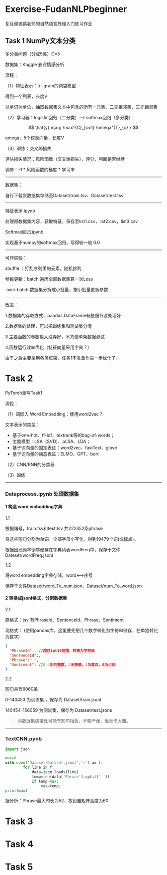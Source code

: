 

# Exercise-FudanNLPbeginner

复旦邱锡鹏老师的自然语言处理入门练习作业



## Task 1 NumPy文本分类

多分类问题（分成5类）C=5

数据集：Kaggle 影评情感分析  

流程：

（1）特征表示：tri-gram的词袋模型

得到一个列表，长度V

以单词为单位，抽取数据集文本中包含的所有一元集、二元相邻集、三元相邻集

（2）学习器：logistic回归（二分类）—>  softmax回归（多分类）

$$
\hat{y} =\arg \max^{C}_{c=1} \omega^{T}_{c} x
$$

omega，5个权重向量，长度V

（3）训练：交叉熵损失

评估损失情况：风险函数（交叉熵损失），评分，判断是否继续

调参：-1 * 风险函数的梯度 * 学习率

---

数据集：

自行下载原数据集存储至Dataset/train.tsv、Dataset/test.tsv

---

特征表示.ipynb

处理原数据集内容，获取特征，保存至list1.csv，list2.csv，list3.csv

Softmax回归.ipynb

实现基于numpy的softmax回归，写得较一般 0.0

---

可作实验：

shuffle ：打乱序列里的元素，随机排列

参数更新：batch  遍历全部数据集算一次Loss

​					mini-batch  数据集分拆成小批量，按小批量更新参数

---

改进：

1.数据集的存取方式，pandas.DataFrame有些细节没处理好

2.数据集的处理，可以把训练集和测试集分清

3.主要函数的参数输入没弄好，不方便单条数据测试

4.函数运行效率优化（特征向量采用字典？）

由于之后主要采用各类框架，任务1不准备作进一步优化了。

# Task 2 

PyTorch重写Task1

流程：

（1）词嵌入 Word Embedding：使用word2vec？

文本表示的类型：

- 基于one-hot、tf-idf、textrank等的bag-of-words；
- 主题模型：LSA（SVD）、pLSA、LDA；
- 基于词向量的固定表征：word2vec、fastText、glove
- 基于词向量的动态表征：ELMO、GPT、bert

（2）CNN/RNN的分类器

（3）训练

---

### Dataprocess.ipynb 处理数据集

#### 1 构造 word embedding字典

1.1

根据编号，train.tsv和test.tsv 共222352条phrase

将这些短句分割为单词，全部字母小写化，得到19479个词(或标点)。

根据出现频率倒序储存在字典列表wordFreq中，保存于文件Dateset/wordFreq.jsonl

1.2

将word embedding字典存储，word<—>序号

保存于文件Dataset/word_To_num.json、Dataset/num_To_word.json

#### 2 转换成jsonl格式，分割数据集

2.1

原格式：tsv 有PhraseId、SentenceId、Phrase、Sentiment

现格式： (使用pandas库，这里要先把几个数字转化为字符串储存，在单独转化为数字)

```json
{
  "PhraseId":, //超过int16范围，转换为字符串
  "SentenceId":,
  "Phrase":" ",
  "Sentiment": //0-4间的整数，2无情感，4为喜欢，0为讨厌
}
```

2.2

短句共156060条

0-140453 为训练集 ，保存为 Dataset/train.jsonl

140454-156059 为测试集，保存为 Dataset/test.jsons

> 两数据集连接处可能有短句相叠，不够严谨，但无伤大雅。

---

### TextCNN.pynb 

```python
import json

max=0
with open('Dataset/Dataset.jsonl','r') as f:
        for line in f:
            data=json.loads(line)
            temp=len(data['Phrase'].split(' '))
            if temp>max:
                max=temp;
print(max)
```

 据分析：Phrase最大句长为52，故设置矩阵高度为60



# Task 3

# Task 4

# Task 5
